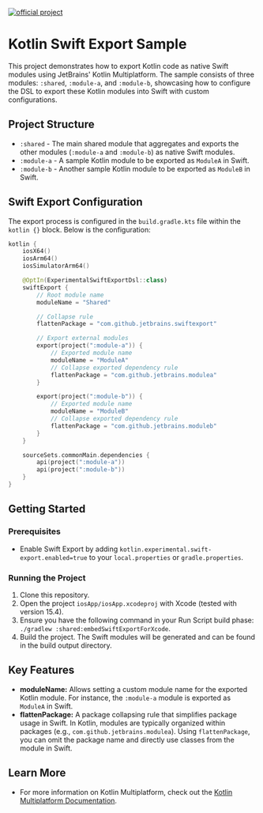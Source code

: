 [![official project](http://jb.gg/badges/official.svg)](https://confluence.jetbrains.com/display/ALL/JetBrains+on+GitHub)

# Kotlin Swift Export Sample

This project demonstrates how to export Kotlin code as native Swift modules using JetBrains' Kotlin Multiplatform. The sample consists of three modules: `:shared`, `:module-a`, and `:module-b`, showcasing how to configure the DSL to export these Kotlin modules into Swift with custom configurations.

## Project Structure

- `:shared` - The main shared module that aggregates and exports the other modules (`:module-a` and `:module-b`) as native Swift modules.
- `:module-a` - A sample Kotlin module to be exported as `ModuleA` in Swift.
- `:module-b` - Another sample Kotlin module to be exported as `ModuleB` in Swift.

## Swift Export Configuration

The export process is configured in the `build.gradle.kts` file within the `kotlin {}` block. Below is the configuration:

```kotlin
kotlin {
    iosX64()
    iosArm64()
    iosSimulatorArm64()

    @OptIn(ExperimentalSwiftExportDsl::class)
    swiftExport {
        // Root module name
        moduleName = "Shared"

        // Collapse rule
        flattenPackage = "com.github.jetbrains.swiftexport"

        // Export external modules
        export(project(":module-a")) {
            // Exported module name
            moduleName = "ModuleA"
            // Collapse exported dependency rule
            flattenPackage = "com.github.jetbrains.modulea"
        }

        export(project(":module-b")) {
            // Exported module name
            moduleName = "ModuleB"
            // Collapse exported dependency rule
            flattenPackage = "com.github.jetbrains.moduleb"
        }
    }

    sourceSets.commonMain.dependencies {
        api(project(":module-a"))
        api(project(":module-b"))
    }
}
```

## Getting Started

### Prerequisites

- Enable Swift Export by adding `kotlin.experimental.swift-export.enabled=true` to your `local.properties` or `gradle.properties`.

### Running the Project

1. Clone this repository.
2. Open the project `iosApp/iosApp.xcodeproj` with Xcode (tested with version 15.4).
3. Ensure you have the following command in your Run Script build phase: `./gradlew :shared:embedSwiftExportForXcode`.
4. Build the project. The Swift modules will be generated and can be found in the build output directory.

## Key Features

- **moduleName:** Allows setting a custom module name for the exported Kotlin module. For instance, the `:module-a` module is exported as `ModuleA` in Swift.
- **flattenPackage:** A package collapsing rule that simplifies package usage in Swift. In Kotlin, modules are typically organized within packages (e.g., `com.github.jetbrains.modulea`). Using `flattenPackage`, you can omit the package name and directly use classes from the module in Swift.

## Learn More

- For more information on Kotlin Multiplatform, check out the [Kotlin Multiplatform Documentation](https://www.jetbrains.com/help/kotlin-multiplatform-dev/get-started.html).
